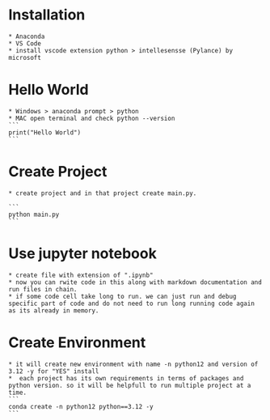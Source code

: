 # Installation
    * Anaconda
    * VS Code
    * install vscode extension python > intellesensse (Pylance) by microsoft

# Hello World
    * Windows > anaconda prompt > python
    * MAC open terminal and check python --version
    ```
    print("Hello World")
    ```

# Create Project
    * create project and in that project create main.py.
    
    ```
    python main.py
    ```

# Use jupyter notebook
    * create file with extension of ".ipynb"
    * now you can rwite code in this along with markdown documentation and run files in chain.
    * if some code cell take long to run. we can just run and debug specific part of code and do not need to run long running code again as its already in memory.


# Create Environment
    * it will create new environment with name -n python12 and version of 3.12 -y for "YES" install
    *  each project has its own requirements in terms of packages and python version. so it will be helpfull to run multiple project at a time.
    ```
    conda create -n python12 python==3.12 -y
    ```


